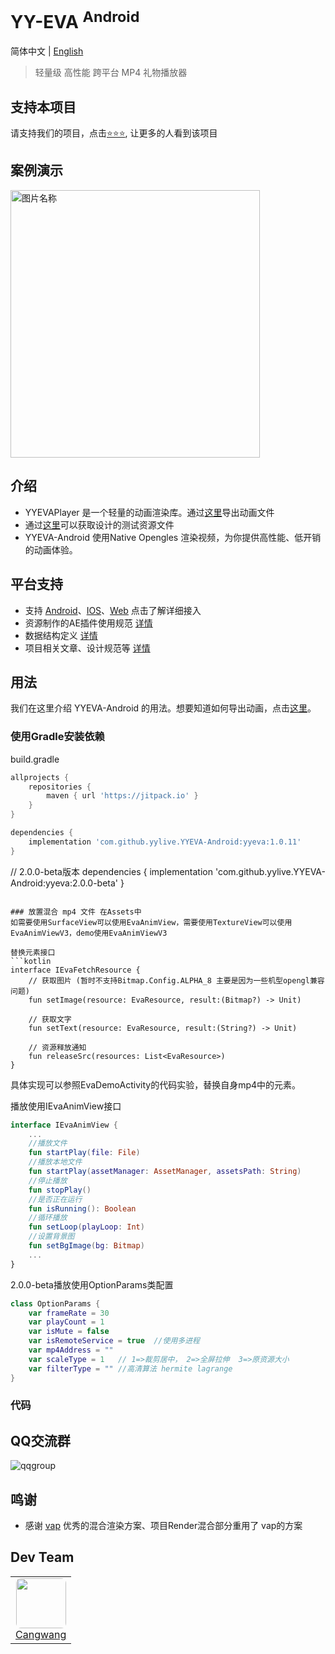 # YY-EVA <sup>Android</sup>

简体中文 | [English](./README_en.md)

> 轻量级 高性能 跨平台 MP4 礼物播放器

## 支持本项目

请支持我们的项目，点击[⭐⭐⭐](https://github.com/yylive/YYEVA), 让更多的人看到该项目


## 案例演示

<img src="./resource/out_3.gif" width = "399" height = "428" alt="图片名称" align=center /> 

## 介绍

+ YYEVAPlayer 是一个轻量的动画渲染库。通过[这里](https://github.com/yylive/YYEVA/blob/main/YYEVA%E8%AE%BE%E8%AE%A1%E8%A7%84%E8%8C%83.md)导出动画文件
+ 通过[这里](https://github.com/yylive/YYEVA/tree/main/AEP/demo_aep)可以获取设计的测试资源文件   
+ YYEVA-Android 使用Native Opengles 渲染视频，为你提供高性能、低开销的动画体验。

## 平台支持
+ 支持 [Android](https://github.com/yylive/YYEVA-Android)、[IOS](https://github.com/yylive/YYEVA-iOS)、[Web](https://github.com/yylive/YYEVA-Web)   点击了解详细接入   
+ 资源制作的AE插件使用规范 [详情](https://github.com/yylive/YYEVA/tree/main/AEP)
+ 数据结构定义 [详情](https://github.com/yylive/YYEVA/blob/main/%E6%95%B0%E6%8D%AE%E7%BB%93%E6%9E%84.md)
+ 项目相关文章、设计规范等 [详情](https://github.com/yylive/YYEVA)

## 用法

我们在这里介绍 YYEVA-Android 的用法。想要知道如何导出动画，点击[这里](https://github.com/yylive/YYEVA/blob/main/YYEVA%E8%AE%BE%E8%AE%A1%E8%A7%84%E8%8C%83.md)。

### 使用Gradle安装依赖
build.gradle
```groovy
allprojects {
	repositories {
		maven { url 'https://jitpack.io' }
	}
}
```

```groovy
dependencies {
	implementation 'com.github.yylive.YYEVA-Android:yyeva:1.0.11'
}
```
// 2.0.0-beta版本
dependencies {
    implementation 'com.github.yylive.YYEVA-Android:yyeva:2.0.0-beta'
}
```

### 放置混合 mp4 文件 在Assets中
如需要使用SurfaceView可以使用EvaAnimView，需要使用TextureView可以使用EvaAnimViewV3，demo使用EvaAnimViewV3

替换元素接口
```kotlin
interface IEvaFetchResource {
    // 获取图片 (暂时不支持Bitmap.Config.ALPHA_8 主要是因为一些机型opengl兼容问题)
    fun setImage(resource: EvaResource, result:(Bitmap?) -> Unit)

    // 获取文字
    fun setText(resource: EvaResource, result:(String?) -> Unit)

    // 资源释放通知
    fun releaseSrc(resources: List<EvaResource>)
}
```
具体实现可以参照EvaDemoActivity的代码实验，替换自身mp4中的元素。

播放使用IEvaAnimView接口
```kotlin
interface IEvaAnimView {
    ...
    //播放文件
    fun startPlay(file: File)
    //播放本地文件
    fun startPlay(assetManager: AssetManager, assetsPath: String)
    //停止播放
    fun stopPlay()
    //是否正在运行
    fun isRunning(): Boolean
    //循环播放
    fun setLoop(playLoop: Int)
    //设置背景图
    fun setBgImage(bg: Bitmap)
    ...
}
```
 

2.0.0-beta播放使用OptionParams类配置
```kotlin
class OptionParams {
    var frameRate = 30
    var playCount = 1
    var isMute = false
    var isRemoteService = true  //使用多进程
    var mp4Address = ""
    var scaleType = 1   // 1=>裁剪居中， 2=>全屏拉伸  3=>原资源大小
    var filterType = "" //高清算法 hermite lagrange
}
```

### 代码

## QQ交流群
![qqgroup](https://github.com/yylive/YYEVA/blob/main/img/qqgroup.png)

## 鸣谢 
+ 感谢 [vap](https://github.com/Tencent/vap) 优秀的混合渲染方案、项目Render混合部分重用了 vap的方案

## Dev Team
<table>
  <tbody>
    <tr>
      <td align="center" valign="top">
        <img style="border-radius:8px" width="80" height="80" src="https://avatars.githubusercontent.com/u/10419150?v=4">
        <br>
        <a href="https://github.com/cangwang">Cangwang</a>
      </td>
     </tr>
  </tbody>
</table>


 
